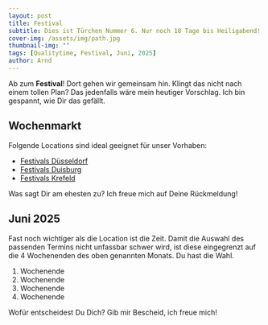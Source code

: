 ```yaml
---
layout: post
title: Festival
subtitle: Dies ist Türchen Nummer 6. Nur noch 18 Tage bis Heiligabend!
cover-img: /assets/img/path.jpg
thumbnail-img: ""
tags: [Qualitytime, Festival, Juni, 2025]
author: Arnd
---
```


Ab zum **Festival**! Dort gehen wir gemeinsam hin. Klingt das nicht nach einem tollen Plan? Das jedenfalls wäre mein heutiger Vorschlag. Ich bin gespannt, wie Dir das gefällt.

## Wochenmarkt

Folgende Locations sind ideal geeignet für unser Vorhaben: 
* [Festivals Düsseldorf](https://rausgegangen.de/duesseldorf/kategorie/feste-und-festival/)
* [Festivals Duisburg](https://www.duisburg.de/tourismus/stadt_erleben/stadt_der_kultur/festivals-und-feste.php)
* [Festivals Krefeld](https://www.krefeld.de/de/allg/unterhaltung-events/)

Was sagt Dir am ehesten zu? Ich freue mich auf Deine Rückmeldung!

## Juni 2025

Fast noch wichtiger als die Location ist die Zeit. Damit die Auswahl des passenden Termins nicht unfassbar schwer wird, ist diese eingegrenzt auf die 4 Wochenenden des oben genannten Monats. Du hast die Wahl. 

1. Wochenende 
2. Wochenende
3. Wochenende
4. Wochenende

Wofür entscheidest Du Dich? Gib mir Bescheid, ich freue mich!